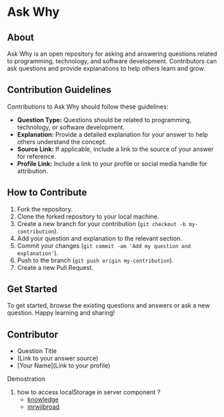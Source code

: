 # Ask Why

## About
Ask Why is an open repository for asking and answering questions related to programming, technology, and software development. Contributors can ask questions and provide explanations to help others learn and grow.

## Contribution Guidelines
Contributions to Ask Why should follow these guidelines:
- **Question Type:** Questions should be related to programming, technology, or software development.
- **Explanation:** Provide a detailed explanation for your answer to help others understand the concept.
- **Source Link:** If applicable, include a link to the source of your answer for reference.
- **Profile Link:** Include a link to your profile or social media handle for attribution.

## How to Contribute
1. Fork the repository.
2. Clone the forked repository to your local machine.
3. Create a new branch for your contribution (`git checkout -b my-contribution`).
4. Add your question and explanation to the relevant section.
5. Commit your changes (`git commit -am 'Add my question and explanation'`).
6. Push to the branch (`git push origin my-contribution`).
7. Create a new Pull Request.

## Get Started
To get started, browse the existing questions and answers or ask a new question. Happy learning and sharing!

## Contributor
- Question Title
- (Link to your answer source)
- [Your Name](Link to your profile)


Demostration
1. how to access localStorage in server component ?
     - [knowledge](https://github.com/vercel/next.js/discussions/58434#discussion-5850768)
     - [mrwilbroad](https://github.com/mrwilbroad)
  
